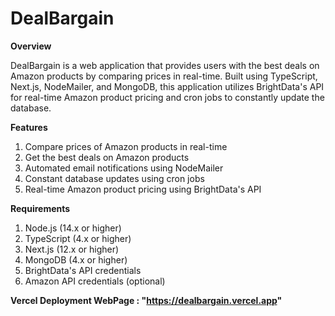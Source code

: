 # DealBargain

**Overview**

DealBargain is a web application that provides users with the best deals on Amazon products by comparing prices in real-time. Built using TypeScript, Next.js, NodeMailer, and MongoDB, this application utilizes BrightData's API for real-time Amazon product pricing and cron jobs to constantly update the database.

**Features**

1. Compare prices of Amazon products in real-time
2. Get the best deals on Amazon products
3. Automated email notifications using NodeMailer
4. Constant database updates using cron jobs
5. Real-time Amazon product pricing using BrightData's API

**Requirements**

1. Node.js (14.x or higher)
2. TypeScript (4.x or higher)
3. Next.js (12.x or higher)
4. MongoDB (4.x or higher)
5. BrightData's API credentials
6. Amazon API credentials (optional)

**Vercel Deployment WebPage : "https://dealbargain.vercel.app"**


